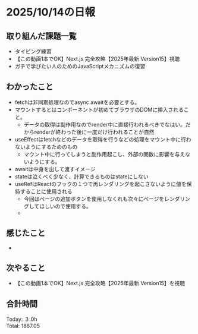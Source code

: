 # 2025/10/14の日報
## 取り組んだ課題一覧
* タイピング練習
* 【この動画1本でOK】Next.js 完全攻略【2025年最新 Version15】視聴
* ガチで学びたい人のためのJavaScriptメカニズムの復習
## わかったこと 
* fetchは非同期処理なのでasync awaitを必要とする。
* マウントするとはコンポーネントが初めてブラウザのDOMに挿入されること。
  * データの取得は副作用なのでrender中に直接行われるべきでなはい。だからrenderが終わった後に一度だけ行われることが自然
* useEffectはfetchなどのデータを取得を行うなどの処理をマウント中に行わないようにするためのもの
  * マウント中に行ってしまうと副作用起こし、外部の関数に影響を与えないようにする。
* awaitは中身を出して渡すイメージ
* stateは泣くべく少なく、計算できるものはstateにしない
* useRefはReactのフックの１つで再レンダリングを起こさないように値を保持することに使用される
  * 今回はページの追加ボタンを使用しなくれも次々にページをレンダリングしてほしいので使用する。
  *      
## 感じたこと
* 
## 次やること
* 【この動画1本でOK】Next.js 完全攻略【2025年最新 Version15】を視聴
##  合計時間 
Today: ３.0h<br>
Total: 1867.05
